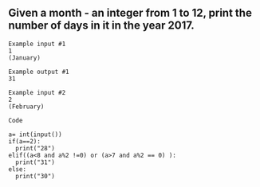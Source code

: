 ## Given a month - an integer from 1 to 12, print the number of days in it in the year 2017.

```
Example input #1
1
(January)

Example output #1
31

Example input #2
2
(February)
```

```
Code

a= int(input())
if(a==2):
  print("28")
elif((a<8 and a%2 !=0) or (a>7 and a%2 == 0) ):
  print("31")
else:
  print("30")

```
